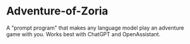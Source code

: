 # Adventure-of-Zoria
A "prompt program" that makes any language model play an adventure game with you. Works best with ChatGPT and OpenAssistant.
